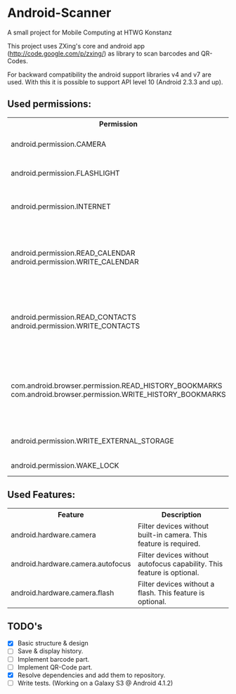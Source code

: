 Android-Scanner
===============

A small project for Mobile Computing at HTWG Konstanz

This project uses ZXing's core and android app (http://code.google.com/p/zxing/) as library to scan barcodes and QR-Codes.

For backward compatibility the android support libraries v4 and v7 are used.
With this it is possible to support API level 10 (Android 2.3.3 and up).

## Used permissions:

<table>
  <tr>
    <th>Permission</th>
    <th>Description</th>
  </tr>
  <tr>
    <td>android.permission.CAMERA</td>
    <td>Take pictures for scan.</td>
  </tr>
  <tr>
    <td>android.permission.FLASHLIGHT</td>
    <td>Activate flash if present.</td>
  </tr>
  <tr>
    <td>android.permission.INTERNET</td>
    <td>Product search if there is a result.</td>
  </tr>
  <tr>
    <td>android.permission.READ_CALENDAR <br/>
        android.permission.WRITE_CALENDAR</td>
    <td>Need access (read/write) to calendar to not write dublicate entries.</td>
  </tr>
  <tr>
    <td>android.permission.READ_CONTACTS <br/>
        android.permission.WRITE_CONTACTS</td>
    <td>Need access (read/write) to contacts to not write dublicate entries.</td>
  </tr>
  <tr>
    <td>com.android.browser.permission.READ_HISTORY_BOOKMARKS <br/>
        com.android.browser.permission.WRITE_HISTORY_BOOKMARKS</td>
    <td>Need access (read/write) to bookmarks to not write dublicate entries.</td>
  </tr>
  <tr>
    <td>android.permission.WRITE_EXTERNAL_STORAGE</td>
    <td>Save history of scans.</td>
  </tr>
  <tr>
    <td>android.permission.WAKE_LOCK</td>
    <td>Deactivate standby.</td>
  </tr>
</table>

## Used Features:

<table>
  <tr>
    <th>Feature</th>
    <th>Description</th>
  </tr>
  <tr>
    <td>android.hardware.camera</td>
    <td>Filter devices without built-in camera. This feature is required.</td>
  </tr>
  <tr>
    <td>android.hardware.camera.autofocus</td>
    <td>Filter devices without autofocus capability. This feature is optional.</td>
  </tr>
  <tr>
    <td>android.hardware.camera.flash</td>
    <td>Filter devices without a flash. This feature is optional.</td>
  </tr>
</table>

## TODO's

- [x] Basic structure & design
- [ ] Save & display history.
- [ ] Implement barcode part.
- [ ] Implement QR-Code part.
- [x] Resolve dependencies and add them to repository.
- [ ] Write tests. (Working on a Galaxy S3 @ Android 4.1.2)
